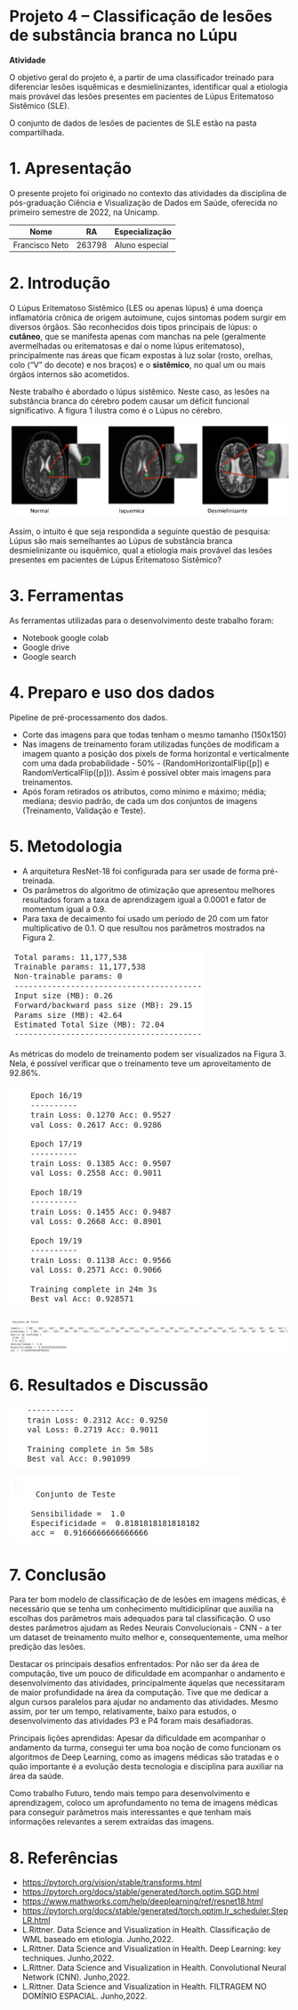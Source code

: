 # Projeto 4 – Classificação de lesões de substância branca no Lúpu

**Atividade**

O objetivo geral do projeto é, a partir de uma classificador treinado para diferenciar lesões isquêmicas e desmielinizantes, identificar qual a etiologia mais provável das lesões presentes em pacientes de Lúpus Eritematoso Sistêmico (SLE).

O conjunto de dados de lesões de pacientes de SLE estão na pasta compartilhada.

# 1. Apresentação
O presente projeto foi originado no contexto das atividades da disciplina de pós-graduação Ciência e Visualização de Dados em Saúde, oferecida no primeiro semestre de 2022, na Unicamp.

|Nome  | RA | Especialização|
|--|--|--|
| Francisco Neto  | 263798  | Aluno especial| 

# 2. Introdução

O Lúpus Eritematoso Sistêmico (LES ou apenas lúpus) é uma doença inflamatória crônica de origem autoimune, cujos sintomas podem surgir em diversos órgãos. São reconhecidos dois tipos principais de lúpus: o **cutâneo**, que se manifesta apenas com manchas na pele (geralmente avermelhadas ou eritematosas e daí o nome lúpus eritematoso), principalmente nas áreas que ficam expostas à luz solar (rosto, orelhas, colo (“V” do decote) e nos braços) e o **sistêmico**, no qual um ou mais órgãos internos são acometidos. 

Neste trabalho é abordado o lúpus sistêmico. Neste caso, as lesões na substância branca do cérebro podem causar um déficit funcional significativo. A figura 1 ilustra como é o Lúpus no cérebro. 

![Isso é uma imagem](/P4/assets/foto01.png)

Assim, o intuito é que seja respondida a seguinte questão de pesquisa: Lúpus são mais semelhantes ao Lúpus de substância branca desmielinizante ou isquêmico, qual a etiologia mais provável das lesões presentes em pacientes de Lúpus Eritematoso Sistêmico? 

# 3. Ferramentas
As ferramentas utilizadas para o desenvolvimento deste trabalho foram:

- Notebook google colab
- Google drive
- Google search

# 4. Preparo e uso dos dados
Pipeline de pré-processamento dos dados.

- Corte das imagens para que todas tenham o mesmo tamanho (150x150)
- Nas imagens de treinamento foram utilizadas funções de modificam a imagem quanto a posição dos pixels de forma horizontal e verticalmente com uma dada probabilidade - 50% - (RandomHorizontalFlip([p]) e RandomVerticalFlip([p])). Assim é possível obter mais imagens para treinamentos. 
- Após foram retirados os atributos, como mínimo e máximo; média; mediana; desvio padrão, de cada um dos conjuntos de imagens (Treinamento, Validação e Teste). 

# 5. Metodologia

- A arquitetura ResNet-18 foi configurada para ser usade de forma pré-treinada.
- Os parâmetros do algoritmo de otimização que apresentou melhores resultados foram a taxa de aprendizagem igual a 0.0001 e fator de momentum igual a 0.9.
- Para taxa de decaimento foi usado um período de 20 com um fator multiplicativo de 0.1.
O que resultou nos parâmetros mostrados na Figura 2. 

![Isso é uma imagem](/P4/assets/foto02.png)

As métricas do modelo de treinamento podem ser visualizados na Figura 3. Nela, é possível verificar que o treinamento teve um aproveitamento de 92.86%. 

![Isso é uma imagem](/P4/assets/foto03.png)

![Isso é uma imagem](/P4/assets/foto04.png)

# 6. Resultados e Discussão


![Isso é uma imagem](/P4/assets/foto05.png)


![Isso é uma imagem](/P4/assets/foto06.png)

# 7. Conclusão

Para ter bom modelo de classificação de de lesões em imagens médicas, é necessário que se tenha um conhecimento multidiciplinar que auxilia na escolhas dos parâmetros mais adequados para tal classificação. O uso destes parâmetros ajudam as Redes Neurais Convolucionais - CNN - a ter um dataset de treinamento muito melhor e, consequentemente, uma melhor predição das lesões.



Destacar os principais desafios enfrentados: Por não ser da área de computação, tive um pouco de dificuldade em acompanhar o andamento e desenvolvimento das atividades, principalmente áquelas que necessitaram de maior profundidade na área da computação. Tive que me dedicar a algun cursos paralelos para ajudar no andamento das atividades. Mesmo assim, por ter um tempo, relativamente, baixo para estudos, o desenvolvimento das atividades P3 e P4 foram mais desafiadoras.

Principais lições aprendidas: Apesar da dificuldade em acompanhar o andamento da turma, consegui ter uma boa noção de como funcionam os algoritmos de Deep Learning, como as imagens médicas são tratadas e o quão importante é a evolução desta tecnologia e disciplina para auxiliar na área da saúde.

Como trabalho Futuro, tendo mais tempo para desenvolvimento e aprendizagem, coloco um aprofundamento no tema de imagens médicas para conseguir parâmetros mais interessantes e que tenham mais informações relevantes a serem extraídas das imagens.

# 8. Referências
- https://pytorch.org/vision/stable/transforms.html
- https://pytorch.org/docs/stable/generated/torch.optim.SGD.html
- https://www.mathworks.com/help/deeplearning/ref/resnet18.html
- https://pytorch.org/docs/stable/generated/torch.optim.lr_scheduler.StepLR.html
- L.Rittner. Data Science and Visualization in Health. Classificação de WML baseado em etiologia. Junho,2022.
- L.Rittner. Data Science and Visualization in Health. Deep Learning: key techniques. Junho,2022.
- L.Rittner. Data Science and Visualization in Health. Convolutional Neural Network (CNN). Junho,2022.
- L.Rittner. Data Science and Visualization in Health. FILTRAGEM NO DOMÍNIO ESPACIAL. Junho,2022.


